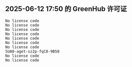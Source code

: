 ## 2025-06-12 17:50 的 GreenHub 许可证
```
No license code
No license code
No license code
No license code
No license code
No license code
No license code
SUA0-aget-sz2p-fqC8-9B50
No license code
No license code
```
